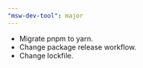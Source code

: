 ```yaml
---
"msw-dev-tool": major
---
```


- Migrate pnpm to yarn.
- Change package release workflow.
- Change lockfile.
